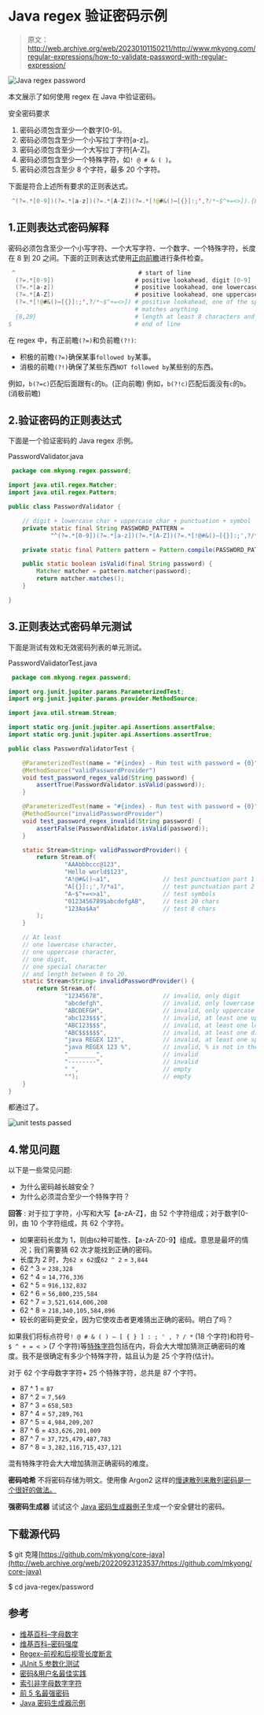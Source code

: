 # Java regex 验证密码示例

> 原文：<http://web.archive.org/web/20230101150211/http://www.mkyong.com/regular-expressions/how-to-validate-password-with-regular-expression/>

![Java regex password](img/d2875d1ac329f656f5ec9c8d8ab61c7d.png)

本文展示了如何使用 regex 在 Java 中验证密码。

安全密码要求

1.  密码必须包含至少一个数字[0-9]。
2.  密码必须包含至少一个小写拉丁字符[a-z]。
3.  密码必须包含至少一个大写拉丁字符[A-Z]。
4.  密码必须包含至少一个特殊字符，如`! @ # & ( )`。
5.  密码必须包含至少 8 个字符，最多 20 个字符。

下面是符合上述所有要求的正则表达式。

```java
 ^(?=.*[0-9])(?=.*[a-z])(?=.*[A-Z])(?=.*[!@#&()–[{}]:;',?/*~$^+=<>]).{8,20}$ 
```

## 1.正则表达式密码解释

密码必须包含至少一个小写字符、一个大写字符、一个数字、一个特殊字符，长度在 8 到 20 之间。下面的正则表达式使用[正向前瞻](http://web.archive.org/web/20220923123537/https://www.regular-expressions.info/lookaround.html)进行条件检查。

```java
 ^                                   # start of line
  (?=.*[0-9])                       # positive lookahead, digit [0-9]
  (?=.*[a-z])                       # positive lookahead, one lowercase character [a-z]
  (?=.*[A-Z])                       # positive lookahead, one uppercase character [A-Z]
  (?=.*[!@#&()–[{}]:;',?/*~$^+=<>]) # positive lookahead, one of the special character in this [..]
  .                                 # matches anything
  {8,20}                            # length at least 8 characters and maximum of 20 characters
$                                   # end of line 
```

在 regex 中，有正前瞻`(?=)`和负前瞻`(?!)`:

*   积极的前瞻`(?=)`确保某事`followed by`某事。
*   消极的前瞻`(?!)`确保了某些东西`NOT followed by`某些别的东西。

例如，`b(?=c)`匹配后面跟有`c`的`b`。(正向前瞻)
例如，`b(?!c)`匹配后面没有`c`的`b`。(消极前瞻)

## 2.验证密码的正则表达式

下面是一个验证密码的 Java regex 示例。

PasswordValidator.java

```java
 package com.mkyong.regex.password;

import java.util.regex.Matcher;
import java.util.regex.Pattern;

public class PasswordValidator {

    // digit + lowercase char + uppercase char + punctuation + symbol
    private static final String PASSWORD_PATTERN =
            "^(?=.*[0-9])(?=.*[a-z])(?=.*[A-Z])(?=.*[!@#&()–[{}]:;',?/*~$^+=<>]).{8,20}$";

    private static final Pattern pattern = Pattern.compile(PASSWORD_PATTERN);

    public static boolean isValid(final String password) {
        Matcher matcher = pattern.matcher(password);
        return matcher.matches();
    }

} 
```

## 3.正则表达式密码单元测试

下面是测试有效和无效密码列表的单元测试。

PasswordValidatorTest.java

```java
 package com.mkyong.regex.password;

import org.junit.jupiter.params.ParameterizedTest;
import org.junit.jupiter.params.provider.MethodSource;

import java.util.stream.Stream;

import static org.junit.jupiter.api.Assertions.assertFalse;
import static org.junit.jupiter.api.Assertions.assertTrue;

public class PasswordValidatorTest {

    @ParameterizedTest(name = "#{index} - Run test with password = {0}")
    @MethodSource("validPasswordProvider")
    void test_password_regex_valid(String password) {
        assertTrue(PasswordValidator.isValid(password));
    }

    @ParameterizedTest(name = "#{index} - Run test with password = {0}")
    @MethodSource("invalidPasswordProvider")
    void test_password_regex_invalid(String password) {
        assertFalse(PasswordValidator.isValid(password));
    }

    static Stream<String> validPasswordProvider() {
        return Stream.of(
                "AAAbbbccc@123",
                "Hello world$123",
                "A!@#&()–a1",               // test punctuation part 1
                "A[{}]:;',?/*a1",           // test punctuation part 2
                "A~$^+=<>a1",               // test symbols
                "0123456789$abcdefgAB",     // test 20 chars
                "123Aa$Aa"                  // test 8 chars
        );
    }

    // At least
    // one lowercase character,
    // one uppercase character,
    // one digit,
    // one special character
    // and length between 8 to 20.
    static Stream<String> invalidPasswordProvider() {
        return Stream.of(
                "12345678",                 // invalid, only digit
                "abcdefgh",                 // invalid, only lowercase
                "ABCDEFGH",                 // invalid, only uppercase
                "abc123$$$",                // invalid, at least one uppercase
                "ABC123$$$",                // invalid, at least one lowercase
                "ABC$$$$$$",                // invalid, at least one digit
                "java REGEX 123",           // invalid, at least one special character
                "java REGEX 123 %",         // invalid, % is not in the special character group []
                "________",                 // invalid
                "--------",                 // invalid
                " ",                        // empty
                "");                        // empty
    }
} 
```

都通过了。

![unit tests passed](img/eb3a87d46a8e787184318086f966b06d.png)

## 4.常见问题

以下是一些常见问题:

*   为什么密码越长越安全？
*   为什么必须混合至少一个特殊字符？

**回答** :
对于拉丁字符，小写和大写【a-zA-Z】，由 52 个字符组成；对于数字[0-9]，由 10 个字符组成，共 62 个字符。

*   如果密码长度为 1，则由`62`种可能性、【a-zA-Z0-9】组成。意思是最坏的情况；我们需要猜 62 次才能找到正确的密码。
*   长度为 2 时，为`62 x 62`或`62 ^ 2` = `3,844`
*   62 ^ 3 = `238,328`
*   62 ^ 4 = `14,776,336`
*   62 ^ 5 = `916,132,832`
*   62 ^ 6 = `56,800,235,584`
*   62 ^ 7 = `3,521,614,606,208`
*   62 ^ 8 = `218,340,105,584,896`
*   较长的密码更安全，因为它使攻击者更难猜出正确的密码。明白了吗？

如果我们将标点符号`! @ # & ( ) – [ { } ] : ; ' , ? / *` (18 个字符)和符号`~ $ ^ + = < >` (7 个字符)等[特殊字符](http://web.archive.org/web/20220923123537/https://docs.oracle.com/cd/E29584_01/webhelp/mdex_basicDev/src/cbdv_searchchar_indexing_non-alphanumeric_characters.html)包括在内，将会大大增加猜测正确密码的难度。我不是很确定有多少个特殊字符，姑且认为是 25 个字符(估计)。

对于 62 个字母数字字符+ 25 个特殊字符，总共是 87 个字符。

*   87 ^ 1 = `87`
*   87 ^ 2 = `7,569`
*   87 ^ 3 = `658,503`
*   87 ^ 4 = `57,289,761`
*   87 ^ 5 = `4,984,209,207`
*   87 ^ 6 = `433,626,201,009`
*   87 ^ 7 = `37,725,479,487,783`
*   87 ^ 8 = `3,282,116,715,437,121`

混有特殊字符会大大增加猜测正确密码的难度。

**密码哈希**
不将密码存储为明文。使用像 Argon2 这样的[慢速散列来散列密码是一个很好的做法。](/web/20220923123537/https://mkyong.com/java/java-password-hashing-with-argon2/)

**强密码生成器**
试试这个 [Java 密码生成器例子](/web/20220923123537/https://mkyong.com/java/java-password-generator-example/)生成一个安全健壮的密码。

## 下载源代码

$ git 克隆[https://github.com/mkyong/core-java](http://web.archive.org/web/20220923123537/https://github.com/mkyong/core-java)

$ cd java-regex/password

## 参考

*   [维基百科–字母数字](http://web.archive.org/web/20220923123537/https://en.wikipedia.org/wiki/Alphanumeric)
*   [维基百科–密码强度](http://web.archive.org/web/20220923123537/https://en.wikipedia.org/wiki/Password_strength)
*   [Regex–前视和后视零长度断言](http://web.archive.org/web/20220923123537/https://www.regular-expressions.info/lookaround.html)
*   [JUnit 5 参数化测试](/web/20220923123537/https://mkyong.com/junit5/junit-5-parameterized-tests/)
*   [密码&用户名最佳实践](http://web.archive.org/web/20220923123537/https://security.intuit.com/index.php/protect-your-information/password-username-best-practices)
*   [索引非字母数字字符](http://web.archive.org/web/20220923123537/https://docs.oracle.com/cd/E29584_01/webhelp/mdex_basicDev/src/cbdv_searchchar_indexing_non-alphanumeric_characters.html)
*   [前 5 名最强密码](/web/20220923123537/https://mkyong.com/computer-tips/top-5-strongest-password/)
*   [Java 密码生成器示例](/web/20220923123537/https://mkyong.com/java/java-password-generator-example/)

<input type="hidden" id="mkyong-current-postId" value="1900">